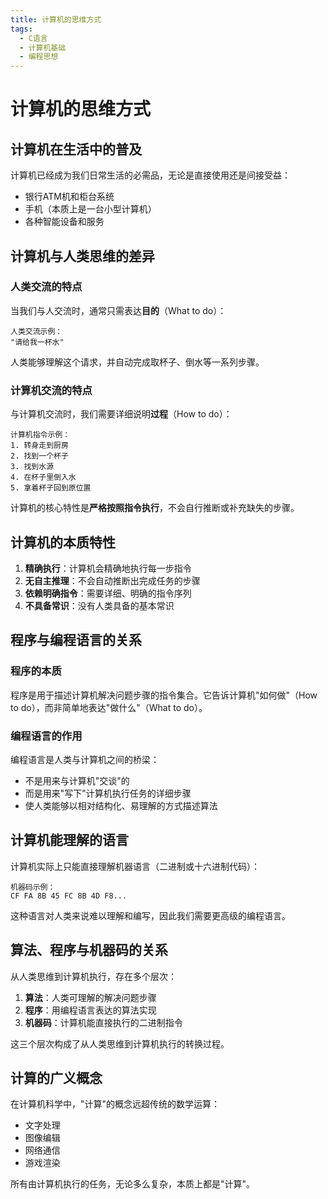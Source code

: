 ```yaml
---
title: 计算机的思维方式
tags:
  - C语言
  - 计算机基础
  - 编程思想
---
```


# 计算机的思维方式

## 计算机在生活中的普及

计算机已经成为我们日常生活的必需品，无论是直接使用还是间接受益：

- 银行ATM机和柜台系统
- 手机（本质上是一台小型计算机）
- 各种智能设备和服务

## 计算机与人类思维的差异

### 人类交流的特点

当我们与人交流时，通常只需表达**目的**（What to do）：

```
人类交流示例：
"请给我一杯水"
```

人类能够理解这个请求，并自动完成取杯子、倒水等一系列步骤。

### 计算机交流的特点

与计算机交流时，我们需要详细说明**过程**（How to do）：

```
计算机指令示例：
1. 转身走到厨房
2. 找到一个杯子
3. 找到水源
4. 在杯子里倒入水
5. 拿着杯子回到原位置
```

计算机的核心特性是**严格按照指令执行**，不会自行推断或补充缺失的步骤。

## 计算机的本质特性

1. **精确执行**：计算机会精确地执行每一步指令
2. **无自主推理**：不会自动推断出完成任务的步骤
3. **依赖明确指令**：需要详细、明确的指令序列
4. **不具备常识**：没有人类具备的基本常识

## 程序与编程语言的关系

### 程序的本质

程序是用于描述计算机解决问题步骤的指令集合。它告诉计算机"如何做"（How to do），而非简单地表达"做什么"（What to do）。

### 编程语言的作用

编程语言是人类与计算机之间的桥梁：

- 不是用来与计算机"交谈"的
- 而是用来"写下"计算机执行任务的详细步骤
- 使人类能够以相对结构化、易理解的方式描述算法

## 计算机能理解的语言

计算机实际上只能直接理解机器语言（二进制或十六进制代码）：

```
机器码示例：
CF FA 8B 45 FC 8B 4D F8...
```

这种语言对人类来说难以理解和编写，因此我们需要更高级的编程语言。

## 算法、程序与机器码的关系

从人类思维到计算机执行，存在多个层次：

1. **算法**：人类可理解的解决问题步骤
2. **程序**：用编程语言表达的算法实现
3. **机器码**：计算机能直接执行的二进制指令

这三个层次构成了从人类思维到计算机执行的转换过程。

## 计算的广义概念

在计算机科学中，"计算"的概念远超传统的数学运算：

- 文字处理
- 图像编辑
- 网络通信
- 游戏渲染

所有由计算机执行的任务，无论多么复杂，本质上都是"计算"。 